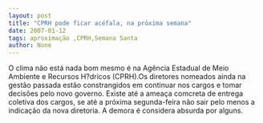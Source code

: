 ```yaml
---
layout: post
title: "CPRH pode ficar acéfala, na próxima semana"
date: 2007-01-12
tags: aproximação ,CPRH,Semana Santa
author: None
---
```

O clima não está nada bom mesmo é na Agência Estadual de Meio Ambiente e Recursos H?dricos (CPRH).Os diretores nomeados ainda na gestão passada estão constrangidos em continuar nos cargos e tomar decisões pelo novo governo.
Existe até a ameaça comcreta de entrega coletiva dos cargos, se até a próxima segunda-feira não sair pelo menos a indicação da nova diretoria.
A demora é considera absurda por alguns. 